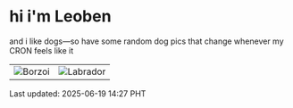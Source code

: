 # hi i'm Leoben

and i like dogs—so have some random dog pics that change whenever my CRON feels like it

|  |  |
|--------|----------|
| ![Borzoi](https://random-dog-vercel.vercel.app/api/random-borzoi?v=1750314467) | ![Labrador](https://random-dog-vercel.vercel.app/api/random-labrador?v=1750314467) |

Last updated: 2025-06-19 14:27 PHT
